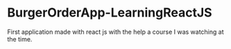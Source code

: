 # BurgerOrderApp-LearningReactJS
First application made with react js with the help a course I was watching at the time.
